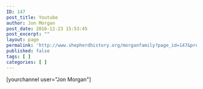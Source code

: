 ```yaml
---
ID: 147
post_title: Youtube
author: Jon Morgan
post_date: 2016-12-23 15:53:45
post_excerpt: ""
layout: page
permalink: 'http://www.shepherdhistory.org/morganfamily?page_id=147&preview_id=147'
published: false
tags: [ ]
categories: [ ]
---
```

[yourchannel user="Jon Morgan"]